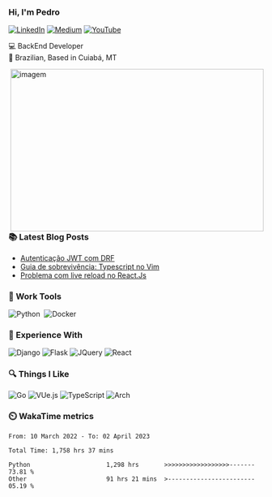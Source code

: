 ### Hi, I'm Pedro

[![LinkedIn](https://img.shields.io/badge/pedrofonsecaa-%230077B5.svg?style=for-the-badge&logo=linkedin&logoColor=white)](https://www.linkedin.com/in/pedrofonsecaa/)
[![Medium](https://img.shields.io/badge/peidrao-12100E?style=for-the-badge&logo=medium&logoColor=white)](https://medium.com/@peidrao)
[![YouTube](https://img.shields.io/badge/Pedro%20Fonseca-D14836?style=for-the-badge&logo=youtube&logoColor=white)](https://www.youtube.com/channel/UCNwiRpXEAIvKDQiGVRuHkcw)

💻 BackEnd Developer <br />
🏡 Brazilian, Based in Cuiabá, MT


<img align="right" alt="imagem" src="https://github.com/peidrao/peidrao/blob/main/test.png?raw=true" width="500" height="320" />
  
### :books: Latest Blog Posts

- [Autenticação JWT com DRF](https://medium.com/@peidrao/autentica%C3%A7%C3%A3o-jwt-com-drf-295543744f63)
- [Guia de sobrevivência: Typescript no Vim](https://medium.com/@peidrao/guia-de-sobreviv%C3%AAncia-typescript-no-vim-81d514b9abaf)
- [Problema com live reload no React.Js](https://medium.com/@peidrao/problema-com-live-reload-no-react-js-aa083c608f2a)
  
  
### :wrench: Work Tools

![Python](https://img.shields.io/badge/PYTHON-3776AB.svg?&style=flat&logo=python&logoColor=white)&nbsp;
![Docker](https://img.shields.io/badge/DOCKER-2496ED.svg?&style=flat&logo=docker&logoColor=white)&nbsp;

### :rocket: Experience With
![Django](https://img.shields.io/badge/DJANGO-%23092E20?style=flat&logo=django&logoColor=white)
![Flask](https://img.shields.io/badge/FLASK-000000?style=flat&logo=Flask)
![JQuery](https://img.shields.io/badge/JQUERY-0769AD?&style=flat&logo=jquery&logoColor=white)
![React](https://img.shields.io/badge/REACT-61dafb?style=flat&logo=react&logoColor=ffffff)


### :mag: Things I Like
![Go](https://img.shields.io/badge/GO-79d4fd?style=flat&logo=GO&logoColor=ffffff)
![VUe.js](https://img.shields.io/badge/Vue.js-35495E?style=flat&logo=vue.js&logoColor=4FC08D)
![TypeScript](https://img.shields.io/badge/TYPESCRIPT-3178c6?style=flat&logo=typescript&logoColor=ffffff)
![Arch](https://img.shields.io/badge/ARCH%20LINUX-1793D1?logo=arch-linux&logoColor=fff&style=flat)


### :timer_clock: WakaTime metrics

<!--START_SECTION:waka-->

```text
From: 10 March 2022 - To: 02 April 2023

Total Time: 1,758 hrs 37 mins

Python                     1,298 hrs       >>>>>>>>>>>>>>>>>>-------   73.81 %
Other                      91 hrs 21 mins  >------------------------   05.19 %
```

<!--END_SECTION:waka-->
